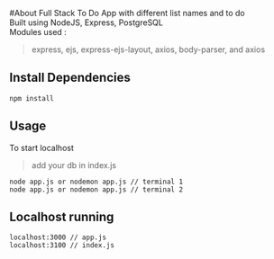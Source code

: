 #About
Full Stack To Do App with different list names and to do <br />
Built using NodeJS, Express, PostgreSQL <br />
Modules used : <br />
> express, ejs, express-ejs-layout, axios, body-parser, and axios
## Install Dependencies
```
npm install
```
## Usage
To start localhost<br />
> add your db in index.js
```
node app.js or nodemon app.js // terminal 1
node app.js or nodemon app.js // terminal 2
```
## Localhost running
```
localhost:3000 // app.js
localhost:3100 // index.js
```